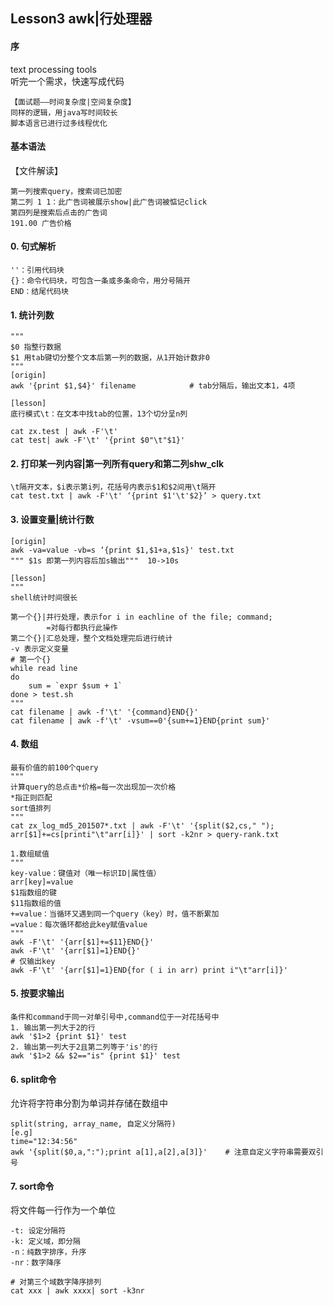 ## Lesson3      awk|行处理器
#### 序
text processing tools<br>
听完一个需求，快速写成代码
```
【面试题——时间复杂度|空间复杂度】
同样的逻辑，用java写时间较长
脚本语言已进行过多线程优化
```
#### 基本语法

【文件解读】
```
第一列搜索query，搜索词已加密
第二列 1 1：此广告词被展示show|此广告词被惦记click
第四列是搜索后点击的广告词
191.00 广告价格
```
#### 0. 句式解析
```
''：引用代码块
{}：命令代码块，可包含一条或多条命令，用分号隔开
END：结尾代码块
```
#### 1. 统计列数
```
"""
$0 指整行数据
$1 用tab键切分整个文本后第一列的数据，从1开始计数非0
"""
[origin]
awk '{print $1,$4}' filename            # tab分隔后，输出文本1，4项

[lesson]
底行模式\t：在文本中找tab的位置，13个切分呈n列

cat zx.test | awk -F'\t'
cat test| awk -F'\t' '{print $0"\t"$1}'
```

#### 2. 打印某一列内容|第一列所有query和第二列shw_clk
```
\t隔开文本，$i表示第i列，花括号内表示$1和$2间用\t隔开
cat test.txt | awk -F'\t' ‘{print $1'\t'$2}’ > query.txt
```
#### 3. 设置变量|统计行数
```
[origin]
awk -va=value -vb=s ‘{print $1,$1+a,$1s}' test.txt
""" $1s 即第一列内容后加s输出"""  10->10s 
```
```
[lesson]
"""
shell统计时间很长

第一个{}|并行处理，表示for i in eachline of the file; command; 
        =对每行都执行此操作
第二个{}|汇总处理，整个文档处理完后进行统计
-v 表示定义变量
# 第一个{}
while read line
do
    sum = `expr $sum + 1`
done > test.sh
"""
cat filename | awk -f'\t' '{command}END{}'
cat filename | awk -f'\t' -vsum==0'{sum+=1}END{print sum}'
```
#### 4. 数组
```
最有价值的前100个query
"""
计算query的总点击*价格=每一次出现加一次价格
*指正则匹配
sort值排列
"""
cat zx_log_md5_201507*.txt | awk -F'\t' '{split($2,cs," "); arr[$1]+=cs[printi"\t"arr[i]}' | sort -k2nr > query-rank.txt

1.数组赋值
"""
key-value：键值对（唯一标识ID|属性值）
arr[key]=value
$1指数组的键
$11指数组的值
+=value：当循环又遇到同一个query（key）时，值不断累加
=value：每次循环都给此key赋值value
"""
awk -F'\t' '{arr[$1]+=$11}END{}'
awk -F'\t' '{arr[$1]=1}END{}'
# 仅输出key
awk -F'\t' '{arr[$1]=1}END{for ( i in arr) print i"\t"arr[i]}' 
```
#### 5. 按要求输出
```
条件和command于同一对单引号中,command位于一对花括号中
1. 输出第一列大于2的行
awk '$1>2 {print $1}' test
2. 输出第一列大于2且第二列等于'is'的行
awk '$1>2 && $2=="is" {print $1}' test
```
#### 6. split命令
允许将字符串分割为单词并存储在数组中
```
split(string, array_name, 自定义分隔符)
[e.g]
time="12:34:56"
awk '{split($0,a,":");print a[1],a[2],a[3]}'    # 注意自定义字符串需要双引号
```
#### 7. sort命令
将文件每一行作为一个单位
```
-t: 设定分隔符
-k: 定义域，即分隔
-n：纯数字排序，升序
-nr：数字降序

# 对第三个域数字降序排列
cat xxx | awk xxxx| sort -k3nr
```

